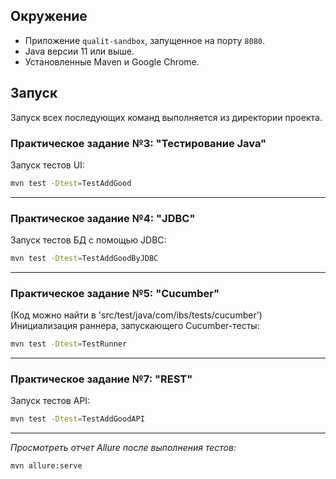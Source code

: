 ## Окружение

- Приложение `qualit-sandbox`, запущенное на порту `8080`.
- Java версии 11 или выше.
- Установленные Maven и Google Chrome.

## Запуск

Запуск всех последующих команд выполняется из директории проекта.

### Практическое задание №3: "Тестирование Java"

Запуск тестов UI:

```bash
mvn test -Dtest=TestAddGood
```

---

### Практическое задание №4: "JDBC"

Запуск тестов БД с помощью JDBC:

```bash
mvn test -Dtest=TestAddGoodByJDBC
```
---

### Практическое задание №5: "Cucumber"

(Код можно найти в 'src/test/java/com/ibs/tests/cucumber') Инициализация раннера, запускающего Cucumber-тесты:

```bash
mvn test -Dtest=TestRunner
```
---

### Практическое задание №7: "REST"
 
Запуск тестов API:

```bash
mvn test -Dtest=TestAddGoodAPI
```
---


_Просмотреть отчет Allure после выполнения тестов:_
```bash
mvn allure:serve
```


